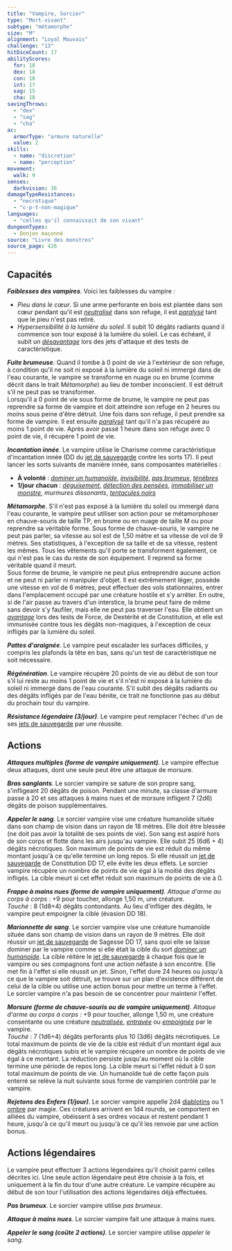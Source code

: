 ```yaml
---
title: "Vampire, Sorcier"
type: "Mort-vivant"
subtype: "métamorphe"
size: "M"
alignment: "Loyal Mauvais"
challenge: "13"
hitDiceCount: 17
abilityScores:
  for: 18
  dex: 18
  con: 18
  int: 17
  sag: 15
  cha: 18
savingThrows:
  - "dex"
  - "sag"
  - "cha"
ac:
  armorType: "armure naturelle"
  value: 2
skills:
  - name: "discretion"
  - name: "perception"
movement:
  walk: 9
senses:
  darkvision: 36
damageTypeResistances:
  - "necrotique"
  - "c-p-t-non-magique"
languages:
  - "celles qu'il connaissait de son vivant"
dungeonTypes:
  - Donjon maçonné
source: "Livre des monstres"
source_page: 426
---
```

## Capacités
_**Faiblesses des vampires**_. Voici les faiblesses du vampire :  
* _Pieu dans le cœur_. Si une arme perforante en bois est plantée dans son cœur pendant qu'il est [_neutralisé_](/gerer-la-sante-du-personnage#neutralise) dans son refuge, il est [_paralysé_](/gerer-la-sante-du-personnage#paralyse) tant que le pieu n'est pas retiré.
* _Hypersensibilité à la lumière du soleil_. Il subit 10 dégâts radiants quand il commence son tour exposé à la lumière du soleil. Le cas échéant, il subit un [_désavantage_](/utiliser-les-caracteristiques#avantage-et-desavantage) lors des jets d'attaque et des tests de caractéristique.

_**Fuite brumeuse**_. Quand il tombe à 0 point de vie à l'extérieur de son refuge, à condition qu'il ne soit ni exposé à la lumière du soleil ni immergé dans de l'eau courante, le vampire se transforme en nuage ou en brume (comme décrit dans le trait _Métamorphe_) au lieu de tomber inconscient. Il est détruit s'il ne peut pas se transformer.  
Lorsqu'il a 0 point de vie sous forme de brume, le vampire ne peut pas reprendre sa forme de vampire et doit atteindre son refuge en 2 heures ou moins sous peine d'être détruit. Une fois dans son refuge, il peut prendre sa forme de vampire. Il est ensuite [_paralysé_](/gerer-la-sante-du-personnage#paralyse) tant qu'il n'a pas récupéré au moins 1 point de vie. Après avoir passé 1 heure dans son refuge avec 0 point de vie, il récupère 1 point de vie.

_**Incantation innée**_. Le vampire utilise le Charisme comme caractéristique d'incantation innée (DD du [jet de sauvegarde](/utiliser-les-caracteristiques/#jets-de-sauvegarde) contre les sorts 17). Il peut lancer les sorts suivants de manière innée, sans composantes matérielles :
* **À volonté** : [_dominer un humanoïde_](/grimoire/dominer-un-humanoide/), [_invisibilité_](/grimoire/invisibilite/), [_pas brumeux_](/grimoire/pas-brumeux/), [_ténèbres_](/grimoire/tenebres/)
* **1/jour chacun** : [_déguisement_](/grimoire/deguisement/), [_détection des pensées_](/grimoire/detection-des-pensees/), [_immobiliser un monstre_](/grimoire/immobiliser-un-monstre/), _murmures dissonants_, [_tentacules noirs_](/grimoire/tentacules-noirs/)

_**Métamorphe**_. S'il n'est pas exposé à la lumière du soleil ou immergé dans l'eau courante, le vampire peut utiliser son action pour se métamorphoser en chauve-souris de taille TP, en brume ou en nuage de taille M ou pour reprendre sa véritable forme. Sous forme de chauve-souris, le vampire ne peut pas parler, sa vitesse au sol est de 1,50 mètre et sa vitesse de vol de 9 mètres. Ses statistiques, à l'exception de sa taille et de sa vitesse, restent les mêmes. Tous les vêtements qu'il porte se transforment également, ce qui n'est pas le cas du reste de son équipement. Il reprend sa forme véritable quand il meurt.  
Sous forme de brume, le vampire ne peut plus entreprendre aucune action et ne peut ni parler ni manipuler d'objet. Il est extrêmement léger, possède une vitesse en vol de 6 mètres, peut effectuer des vols stationnaires, entrer dans l'emplacement occupé par une créature hostile et s'y arrêter. En outre, si de l'air passe au travers d'un interstice, la brume peut faire de même sans devoir s'y faufiler, mais elle ne peut pas traverser l'eau. Elle obtient un [_avantage_](/utiliser-les-caracteristiques#avantage-et-desavantage) lors des tests de Force, de Dextérité et de Constitution, et elle est immunisée contre tous les dégâts non-magiques, à l'exception de ceux infligés par la lumière du soleil.

_**Pattes d'araignée**_. Le vampire peut escalader les surfaces difficiles, y compris les plafonds la tête en bas, sans qu'un test de caractéristique ne soit nécessaire.

_**Régénération**_. Le vampire récupère 20 points de vie au début de son tour s'il lui reste au moins 1 point de vie et s'il n'est ni exposé à la lumière du soleil ni immergé dans de l'eau courante. S'il subit des dégâts radiants ou des dégâts infligés par de l'eau bénite, ce trait ne fonctionne pas au début du prochain tour du vampire.

_**Résistance légendaire (3/jour)**_. Le vampire peut remplacer l'échec d'un de ses [jets de sauvegarde](/utiliser-les-caracteristiques/#jets-de-sauvegarde) par une réussite.

## Actions
_**Attaques multiples (forme de vampire uniquement)**_. Le vampire effectue deux attaques, dont une seule peut être une attaque de morsure.

_**Bras sanglants**_. Le sorcier vampire se sature de son propre sang, s'infligeant 20 dégâts de poison. Pendant une minute, sa classe d'armure passe à 20 et ses attaques à mains nues et de morsure infligent 7 (2d6) dégâts de poison supplémentaires.

_**Appeler le sang**_. Le sorcier vampire vise une créature humanoïde située dans son champ de vision dans un rayon de 18 mètres. Elle doit être blessée (ne doit pas avoir la totalité de ses points de vie). Son sang est aspiré hors de son corps et flotte dans les airs jusqu'au vampire. Elle subit 25 (6d6 + 4) dégâts nécrotiques. Son maximum de points de vie est réduit du même montant jusqu'à ce qu'elle termine un long repos. Si elle réussit un [jet de sauvegarde](/utiliser-les-caracteristiques/#jets-de-sauvegarde) de Constitution DD 17, elle évite les deux effets. Le sorcier vampire récupère un nombre de points de vie égal à la moitié des dégâts infligés. La cible meurt si cet effet réduit son maximum de points de vie à 0.

_**Frappe à mains nues (forme de vampire uniquement)**_. _Attaque d'arme au corps à corps_ : +9 pour toucher, allonge 1,50 m, une créature.  
_Touché_ : 8 (1d8+4) dégâts contondants. Au lieu d'infliger des dégâts, le vampire peut empoigner la cible (évasion DD 18).

_**Marionnette de sang**_. Le sorcier vampire vise une créature humanoïde située dans son champ de vision dans un rayon de 9 mètres. Elle doit réussir un [jet de sauvegarde](/utiliser-les-caracteristiques/#jets-de-sauvegarde) de Sagesse DD 17, sans quoi elle se laisse dominer par le vampire comme si elle était la cible du sort [_dominer un humanoïde_](/grimoire/dominer-un-humanoide/). La cible réitère le [jet de sauvegarde](/utiliser-les-caracteristiques/#jets-de-sauvegarde) à chaque fois que le vampire ou ses compagnons font une action néfaste à son encontre. Elle met fin à l'effet si elle réussit un jet. Sinon, l'effet dure 24 heures ou jusqu'à ce que le vampire soit détruit, se trouve sur un plan d'existence différent de celui de la cible ou utilise une action bonus pour mettre un terme à l'effet. Le sorcier vampire n'a pas besoin de se concentrer pour maintenir l'effet.

_**Morsure (forme de chauve-souris ou de vampire uniquement)**_. _Attaque d'arme au corps à corps_ : +9 pour toucher, allonge 1,50 m, une créature consentante ou une créature [_neutralisée_](/gerer-la-sante-du-personnage#neutralise), [_entravée_](/gerer-la-sante-du-personnage#entrave) ou [_empoignée_](/gerer-la-sante-du-personnage#empoigne) par le vampire.  
_Touché_ : 7 (1d6+4) dégâts perforants plus 10 (3d6) dégâts nécrotiques. Le total maximum de points de vie de la cible est réduit d'un montant égal aux dégâts nécrotiques subis et le vampire récupère un nombre de points de vie égal à ce montant. La réduction persiste jusqu'au moment où la cible termine une période de repos long. La cible meurt si l'effet réduit à 0 son total maximum de points de vie. Un humanoïde tué de cette façon puis enterré se relève la nuit suivante sous forme de vampirien contrôlé par le vampire.

_**Rejetons des Enfers (1/jour)**_. Le sorcier vampire appelle 2d4 [diablotins](/bestiaire/diablotin/) ou 1 [ombre](/bestiaire/ombre/) par magie. Ces créatures arrivent en 1d4 rounds, se comportent en alliées du vampire, obéissent à ses ordres vocaux et restent pendant 1 heure, jusqu'à ce qu'il meurt ou jusqu'à ce qu'il les renvoie par une action bonus.

## Actions légendaires
Le vampire peut effectuer 3 actions légendaires qu'il choisit parmi celles décrites ici. Une seule action légendaire peut être choisie à la fois, et uniquement à la fin du tour d'une autre créature. Le vampire récupère au début de son tour l'utilisation des actions légendaires déjà effectuées.

_**Pas brumeux**_. Le sorcier vampire utilise _pas brumeux_.

_**Attaque à mains nues**_. Le sorcier vampire fait une attaque à mains nues.

_**Appeler le sang (coûte 2 actions)**_. Le sorcier vampire utilise _appeler le sang_.
